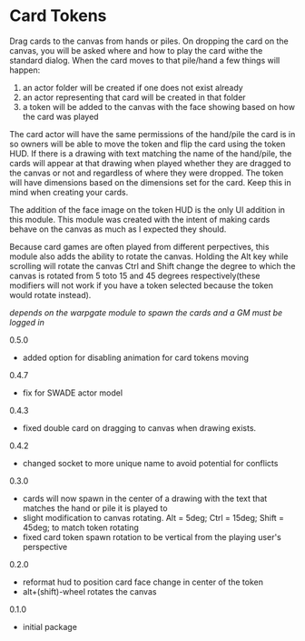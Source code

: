 # Card Tokens
Drag cards to the canvas from hands or piles. On dropping the card on the canvas, you will be asked where and how to play the card withe the standard dialog.
When the card moves to that pile/hand a few things will happen:
1. an actor folder will be created if one does not exist already
2. an actor representing that card will be created in that folder
3. a token will be added to the canvas with the face showing based on how the card was played

The card actor will have the same permissions of the hand/pile the card is in so owners will be able to move the token and flip the card using the token HUD.
If there is a drawing with text matching the name of the hand/pile, the cards will appear at that drawing when played whether they are dragged to the canvas or not and regardless of where they were dropped.
The token will have dimensions based on the dimensions set for the card. Keep this in mind when creating your cards. 

The addition of the face image on the token HUD is the only UI addition in this module. This module was created with the intent of making cards behave on the canvas as much as I expected they should.

Because card games are often played from different perpectives, this module also adds the ability to rotate the canvas. Holding the Alt key while scrolling will rotate the canvas Ctrl and Shift change the degree to which the canvas is rotated from 5 toto 15 and 45 degrees respectively(these modifiers will not work if you have a token selected because the token would rotate instead).

_depends on the warpgate module to spawn the cards and a GM must be logged in_

0.5.0
  - added option for disabling animation for card tokens moving
    
0.4.7
  - fix for SWADE actor model
    
0.4.3
  - fixed double card on dragging to canvas when drawing exists.

0.4.2
  - changed socket to more unique name to avoid potential for conflicts

0.3.0

  - cards will now spawn in the center of a drawing with the text that matches the hand or pile it is played to
  - slight modification to canvas rotating. Alt = 5deg; Ctrl = 15deg; Shift = 45deg; to match token rotating
  - fixed card token spawn rotation to be vertical from the playing user's perspective

0.2.0

  - reformat hud to position card face change in center of the token
  - alt+(shift)-wheel rotates the canvas

0.1.0

  - initial package
